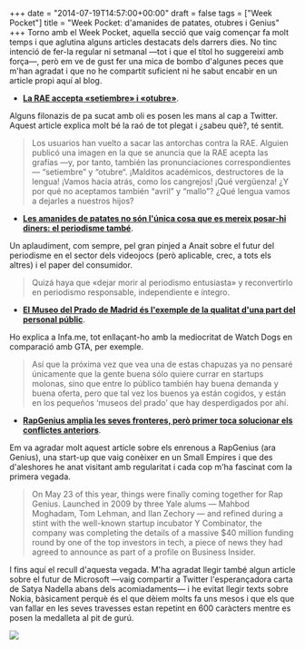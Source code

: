 +++
date = "2014-07-19T14:57:00+00:00"
draft = false
tags = ["Week Pocket"]
title = "Week Pocket: d'amanides de patates, otubres i Genius"
+++
Torno amb el Week Pocket, aquella secció que vaig començar fa molt temps i que aglutina alguns articles destacats dels darrers dies. No tinc intenció de fer-la regular ni setmanal —tot i que el títol ho suggereixi amb força—, però em ve de gust fer una mica de bombo d'algunes peces que m'han agradat i que no he compartit suficient ni he sabut encabir en un article propi aquí al blog.

<!-- more -->

- [**La RAE accepta «setiembre» i «otubre»**](http://www.delcastellano.com/2014/07/16/setiembre-otubre/). 

Alguns filonazis de pa sucat amb oli es posen les mans al cap a Twitter. Aquest article explica molt bé la raó de tot plegat i ¿sabeu què?, té sentit.

> Los usuarios han vuelto a sacar las antorchas contra la RAE. Alguien publicó una imagen en la que se anuncia que la RAE acepta las grafías —y, por tanto, también las pronunciaciones correspondientes— “setiembre” y “otubre“. ¡Malditos académicos, destructores de la lengua! ¡Vamos hacia atrás, como los cangrejos! ¡Qué vergüenza! ¿Y por qué no aceptamos también “avril” y “mallo”? ¿Qué lengua vamos a dejarles a nuestros hijos?

- [**Les amanides de patates no són l'única cosa que es mereix posar-hi diners: el periodisme també**](http://www.anaitgames.com/noticias/ensalada-periodismo-crowdfunding).

Un aplaudiment, com sempre, pel gran pinjed a Anait sobre el futur del periodisme en el sector dels videojocs (però aplicable, crec, a tots els altres) i el paper del consumidor. 

> Quizá haya que «dejar morir al periodismo entusiasta» y reconvertirlo en periodismo responsable, independiente e íntegro.

- [**El Museo del Prado de Madrid és l'exemple de la qualitat d'una part del personal públic**](http://infa.me/calidad-suprema/).

Ho explica a Infa.me, tot enllaçant-ho amb la mediocritat de Watch Dogs en comparació amb GTA, per exemple. 

> Así que la próxima vez que vea una de estas chapuzas ya no pensaré únicamente que la gente buena sólo quiere currar en startups molonas, sino que entre lo público también hay buena demanda y buena oferta, pero que tal vez los buenos ya están cogidos, y están en los pequeños ‘museos del prado’ que hay desperdigados por ahí. 

- [**RapGenius amplia les seves fronteres, però primer toca solucionar els conflictes anteriors**](http://news.genius.com/Nicholas-carlson-inside-geniuss-s40-million-fundraise-annotated).

Em va agradar molt aquest article sobre els enrenous a RapGenius (ara Genius), una start-up que vaig conèixer en un Small Empires i que des d'aleshores he anat visitant amb regularitat i cada cop m'ha fascinat com la primera vegada. 

> On May 23 of this year, things were finally coming together for Rap Genius. Launched in 2009 by three Yale alums — Mahbod Moghadam, Tom Lehman, and Ilan Zechory — and refined during a stint with the well-known startup incubator Y Combinator, the company was completing the details of a massive $40 million funding round by one of the top investors in tech, a piece of news they had agreed to announce as part of a profile on Business Insider.

I fins aquí el recull d'aquesta vegada. M'ha agradat llegir també algun article sobre el futur de Microsoft —vaig compartir a Twitter l'esperançadora carta de Satya Nadella abans dels acomiadaments— i he evitat llegir texts sobre Nokia, bàsicament perquè és el que dèiem molts fa uns mesos i que els que van fallar en les seves travesses estan repetint en 600 caràcters mentre es posen la medalleta al pit de gurú. 

<img id="splash" src="https://farm6.staticflickr.com/5588/14731146063_d9eff23d09_h.jpg"/>